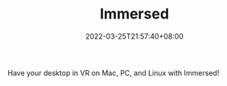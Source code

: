 ﻿---
weight: 
title: "Immersed"
description: "Have your desktop in VR on Mac, PC, and Linux with Immersed!"
date: 2022-03-25T21:57:40+08:00
lastmod: 2022-03-25T16:45:40+08:00
draft: false
authors: ["Metabd"]
featuredImage: "70.jpg"
link: "https://immersed.com/"
tags: ["Immersed","ΠιΔβΙη½»"]
categories: ["navigation"]
navigation: ["ΠιΔβΙη½»"]
lightgallery: true
toc: true
pinned: false
recommend: false
recommend1: false
---
Have your desktop in VR on Mac, PC, and Linux with Immersed!
